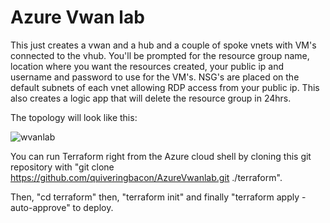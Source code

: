 # Azure Vwan lab

This just creates a vwan and a hub and a couple of spoke vnets with VM's connected to the vhub. You'll be prompted for the resource group name, location where you want the resources created, your public ip and username and password to use for the VM's. NSG's are placed on the default subnets of each vnet allowing RDP access from your public ip. This also creates a logic app that will delete the resource group in 24hrs.

The topology will look like this:

![wvanlab](https://user-images.githubusercontent.com/128983862/232787597-d47466ed-0603-4ef9-bd02-ced80fe2d406.png)

You can run Terraform right from the Azure cloud shell by cloning this git repository with "git clone https://github.com/quiveringbacon/AzureVwanlab.git ./terraform".

Then, "cd terraform" then, "terraform init" and finally "terraform apply -auto-approve" to deploy.
